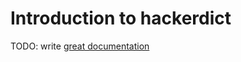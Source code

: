 # Introduction to hackerdict

TODO: write [great documentation](http://jacobian.org/writing/what-to-write/)
